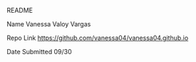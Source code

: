 README

Name Vanessa Valoy Vargas 

Repo Link https://github.com/vanessa04/vanessa04.github.io

Date Submitted 09/30
